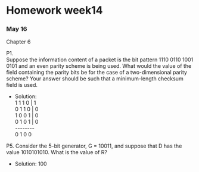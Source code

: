 # Homework week14  
### May 16  

Chapter 6  

P1.  
Suppose the information content of a packet is the bit pattern 1110 0110 1001 0101 and an even parity scheme is being used. What would the value of the field containing the parity bits be for the case of a two-dimensional parity scheme? Your answer should be such that a minimum-length checksum field is used.

- Solution:  
1 1 1 0 | 1  
0 1 1 0 | 0  
1 0 0 1 | 0  
0 1 0 1 | 0  
*--------*    
0 1 0 0  

P5.
Consider the 5-bit generator, G = 10011, and suppose that D has the value 1010101010. What is the value of R?

- Solution:
100